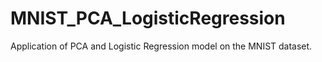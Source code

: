 # MNIST_PCA_LogisticRegression
Application of PCA and Logistic Regression model on the MNIST dataset.
